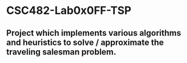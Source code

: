 # CSC482-Lab0x0FF-TSP

## Project which implements various algorithms and heuristics to solve / approximate the traveling salesman problem.